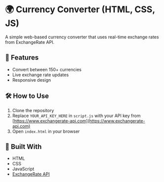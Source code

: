 # 🌍 Currency Converter (HTML, CSS, JS)

A simple web-based currency converter that uses real-time exchange rates from ExchangeRate API.

## 🚀 Features
- Convert between 150+ currencies
- Live exchange rate updates
- Responsive design

## 🛠 How to Use
1. Clone the repository
2. Replace `YOUR_API_KEY_HERE` in `script.js` with your API key from [https://www.exchangerate-api.com](https://www.exchangerate-api.com)
3. Open `index.html` in your browser

## 🧩 Built With
- HTML
- CSS
- JavaScript
- [ExchangeRate API](https://www.exchangerate-api.com)
